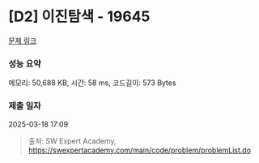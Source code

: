 # [D2] 이진탐색 - 19645 

[문제 링크](https://swexpertacademy.com/main/code/problem/problemDetail.do?contestProbId=AY1iBDpahW4DFAWX) 

### 성능 요약

메모리: 50,688 KB, 시간: 58 ms, 코드길이: 573 Bytes

### 제출 일자

2025-03-18 17:09



> 출처: SW Expert Academy, https://swexpertacademy.com/main/code/problem/problemList.do